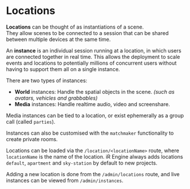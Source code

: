 # Locations

**Locations** can be thought of as instantiations of a scene.  
They allow scenes to be connected to a session that can be shared between multiple devices at the same time.

An **instance** is an individual session running at a location, in which users are connected together in real time. This allows the deployment to scale events and locations to potentially millions of concurrent users without having to support them all on a single instance. 

There are two types of instances:
- **World** instances: Handle the spatial objects in the scene.
  _(such as avatars, vehicles and grabbables)_
- **Media** instances: Handle realtime audio, video and screenshare.

Media instances can be tied to a location, or exist ephemerally as a group call (called `parties`).

Instances can also be customised with the `matchmaker` functionality to create private rooms.

Locations can be loaded via the `/location/<locationName>` route, where `locationName` is the name of the location.
iR Engine always adds locations `default`, `apartment` and `sky-station` by default to new projects.

Adding a new location is done from the `/admin/locations` route, and live instances can be viewed from `/admin/instances`.

